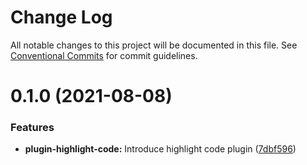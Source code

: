 # Change Log

All notable changes to this project will be documented in this file.
See [Conventional Commits](https://conventionalcommits.org) for commit guidelines.

# 0.1.0 (2021-08-08)


### Features

* **plugin-highlight-code:** Introduce highlight code plugin ([7dbf596](https://github.com/tyhopp/prpl/commit/7dbf596b13c9c9a3b2f438493df2befc9f8d7c88))

